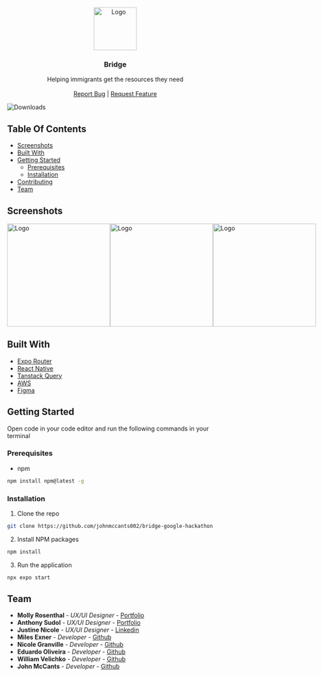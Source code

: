 <br/>
<p align="center">
  <a href="https://github.com/johnmccants002/bridge-google-hackathon">
    <img src="https://i.imgur.com/728T7aa.png" alt="Logo"  height="100">
  </a>

  <h3 align="center">Bridge</h3>

  <p align="center">
   Helping immigrants get the resources they need
    <br/>
    <br/>
    <a href="https://github.com/johnmccants002/bridge-google-hackathon/issues">Report Bug</a>
    |
    <a href="https://github.com/johnmccants002/bridge-google-hackathon/issues">Request Feature</a>
  </p>
</p>

![Downloads](https://img.shields.io/github/downloads/johnmccants002/bridge-google-hackathon/total)

## Table Of Contents

- [Screenshots](#screenshots)
- [Built With](#built-with)
- [Getting Started](#getting-started)
  - [Prerequisites](#prerequisites)
  - [Installation](#installation)
- [Contributing](#contributing)
- [Team](#team)

## Screenshots

<div style="display:flex; bridge-google-hackathon-content: space-around; gap: 10;">
<img src="https://i.imgur.com/f3E7HE0.png" alt="Logo" width="240">
<img src="https://i.imgur.com/blLdQ5q.png" alt="Logo" width="240">
<img src="https://i.imgur.com/m0B805Q.png" alt="Logo" width="240">

</div>

## Built With

- [Expo Router](https://docs.expo.dev/router/introduction/)
- [React Native](https://reactnative.dev/)
- [Tanstack Query](https://tanstack.com/query/latest)
- [AWS](https://aws.amazon.com/)
- [Figma](https://www.figma.com/file/drvzMpYQ9ebAyf4JQS21Nx/Google-AI-Hackathon?type=design&node-id=0-1&mode=design&t=dJc30L7K4BaCAA79-0)

## Getting Started

Open code in your code editor and run the following commands in your terminal

### Prerequisites

- npm

```sh
npm install npm@latest -g
```

### Installation

1. Clone the repo

```sh
git clone https://github.com/johnmccants002/bridge-google-hackathon
```

2. Install NPM packages

```sh
npm install
```

3. Run the application

```sh
npx expo start
```

## Team

- **Molly Rosenthal** - _UX/UI Designer_ - [Portfolio](https://www.mollyrrosenthal.com/)
- **Anthony Sudol** - _UX/UI Designer_ - [Portfolio](https://www.anthonysudol.com/)
- **Justine Nicole** - _UX/UI Designer_ - [Linkedin](https://www.linkedin.com/in/justine-nicole/)
- **Miles Exner** - _Developer_ - [Github](https://github.com/dizolivemint/)
- **Nicole Granville** - _Developer_ - [Github](https://github.com/ngran4/)
- **Eduardo Oliveira** - _Developer_ - [Github](https://github.com/edumtto)
- **William Velichko** - _Developer_ - [Github](https://github.com/williamvelichko)
- **John McCants** - _Developer_ - [Github](https://github.com/johnmccants002/)
